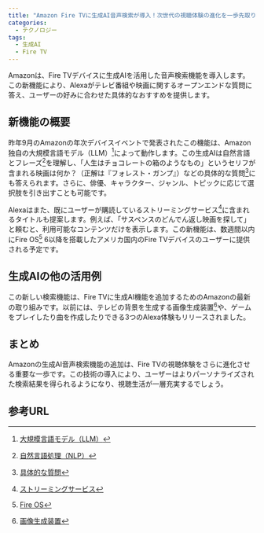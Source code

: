 ```yaml
---
title: "Amazon Fire TVに生成AI音声検索が導入！次世代の視聴体験の進化を一歩先取り"
categories:
  - テクノロジー
tags:
  - 生成AI
  - Fire TV
---
```

Amazonは、Fire TVデバイスに生成AIを活用した音声検索機能を導入します。この新機能により、Alexaがテレビ番組や映画に関するオープンエンドな質問に答え、ユーザーの好みに合わせた具体的なおすすめを提供します。

## 新機能の概要
昨年9月のAmazonの年次デバイスイベントで発表されたこの機能は、Amazon独自の大規模言語モデル（LLM）[^1]によって動作します。この生成AIは自然言語とフレーズ[^2]を理解し、「人生はチョコレートの箱のようなもの」というセリフが含まれる映画は何か？（正解は『フォレスト・ガンプ』）などの具体的な質問[^3]にも答えられます。さらに、俳優、キャラクター、ジャンル、トピックに応じて選択肢を引き出すことも可能です。

Alexaはまた、既にユーザーが購読しているストリーミングサービス[^4]に含まれるタイトルも提案します。例えば、「サスペンスのどんでん返し映画を探して」と頼むと、利用可能なコンテンツだけを表示します。この新機能は、数週間以内にFire OS[^5] 6以降を搭載したアメリカ国内のFire TVデバイスのユーザーに提供される予定です。

## 生成AIの他の活用例
この新しい検索機能は、Fire TVに生成AI機能を追加するためのAmazonの最新の取り組みです。以前には、テレビの背景を生成する画像生成装置[^6]や、ゲームをプレイしたり曲を作成したりできる3つのAlexa体験もリリースされました。

## まとめ
Amazonの生成AI音声検索機能の追加は、Fire TVの視聴体験をさらに進化させる重要な一歩です。この技術の導入により、ユーザーはよりパーソナライズされた検索結果を得られるようになり、視聴生活が一層充実するでしょう。

## 参考URL
[^1]:[大規模言語モデル（LLM）](https://atmarkit.itmedia.co.jp/ait/articles/2303/13/news013.html)
[^2]:[自然言語処理（NLP）](https://www.ibm.com/jp-ja/topics/natural-language-processing)
[^3]:[具体的な質問](https://ejje.weblio.jp/content/sql-specific+query)
[^4]:[ストリーミングサービス](https://en.wikipedia.org/wiki/List_of_streaming_media_services)
[^5]:[Fire OS](https://developer.amazon.com/ja/docs/fire-tv/fire-os-overview.html)
[^6]:[画像生成装置](https://pixlr.com/jp/image-generator/)
[^7]:[生成AI](https://www.nri.com/jp/knowledge/glossary/lst/sa/generative_ai)
